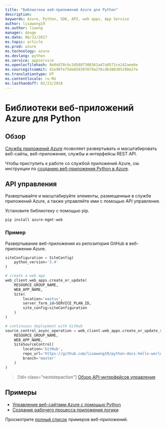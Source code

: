 ```yaml
---
title: "Библиотеки веб-приложений Azure для Python"
description: 
keywords: Azure, Python, SDK, API, web apps, App Service
author: lisawong19
ms.author: liwong
manager: douge
ms.date: 06/12/2017
ms.topic: article
ms.prod: azure
ms.technology: azure
ms.devlang: python
ms.service: appservice
ms.openlocfilehash: 8e8dd78cbc2d5887308361a47a9571ce242aee6e
ms.sourcegitcommit: 41e90fe75de03d397079a276cdb388305290e27e
ms.translationtype: HT
ms.contentlocale: ru-RU
ms.lasthandoff: 02/23/2018
---
```

# <a name="azure-web-apps-libraries-for-python"></a>Библиотеки веб-приложений Azure для Python

## <a name="overview"></a>Обзор

[Служба приложений Azure](/azure/app-service) позволяет развертывать и масштабировать веб-сайты, веб-приложения, службы и интерфейсы REST API.

Чтобы приступить к работе со службой приложений Azure, см. инструкции по [созданию веб-приложения Python в Azure](/azure/app-service-web/app-service-web-get-started-python).

## <a name="management-api"></a>API управления

Развертывайте и масштабируйте элементы, размещенные в службе приложений Azure, а также управляйте ими с помощью API управления.

Установите библиотеку с помощью pip.

```bash
pip install azure-mgmt-web
```

### <a name="example"></a>Пример

Развертывание веб-приложения из репозитория GitHub в веб-приложении Azure.

```python
siteConfiguration = SiteConfig(
    python_version='3.4'
)

# create a web app
web_client.web_apps.create_or_update(
    RESOURCE_GROUP_NAME,
    WEB_APP_NAME,
    Site(
        location='eastus',
        server_farm_id=SERVICE_PLAN_ID,
        site_config=siteConfiguration
    )
)

# continuous deployment with GitHub
source_control_async_operation = web_client.web_apps.create_or_update_source_control(
    RESOURCE_GROUP_NAME,
    WEB_APP_NAME,
    SiteSourceControl(
        location='GitHub',
        repo_url='https://github.com/lisawong19/python-docs-hello-world',
        branch='master'
    )
)
```
> [!div class="nextstepaction"]
> [Обзор API-интерфейсов управления](/python/api/overview/azure/webapps/management)

## <a name="samples"></a>Примеры 

* [Управление веб-сайтами Azure с помощью Python][1]
* [Создание рабочего процесса приложения логики][2]
 
Просмотрите [полный список](https://azure.microsoft.com/en-us/resources/samples/?platform=python&term=web-app) примеров веб-приложений.

[1]: https://azure.microsoft.com/resources/samples/app-service-web-python-manage
[2]: ../docs-ref-conceptual/python-sdk-azure-samples-logic-app-workflow.md
